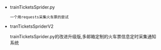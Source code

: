 - trainTicketsSprider.py 

  `一个用requests采集火车票的尝试`


- tranTicketsSpriderV2 

  trainTicketsSprider.py的改进升级版,多邮箱定制的火车票信息定时采集通知系统
